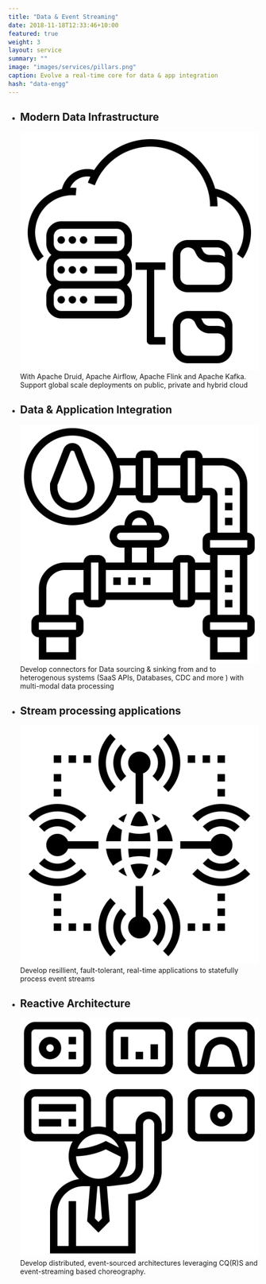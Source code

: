 ```yaml
---
title: "Data & Event Streaming"
date: 2018-11-18T12:33:46+10:00
featured: true
weight: 3
layout: service
summary: "" 
image: "images/services/pillars.png"
caption: Evolve a real-time core for data & app integration
hash: "data-engg"
---
```




- <div class="text-center platform-strategy"><h2 class="product_eng_title">Modern Data Infrastructure</h2><span class="icon-serv pb-2"><img src="../images/icons/cloudfoundation.svg" /></span> With Apache Druid, Apache Airflow, Apache Flink and Apache Kafka. Support global scale deployments on public, private and hybrid cloud</div>
- <div class="text-center platform-strategy"><h2 class="product_eng_title">Data & Application Integration</h2><span class="icon-serv pb-2"><img src="../images/icons/pipelines.svg" /></span> Develop connectors for Data sourcing & sinking from and to heterogenous systems (SaaS APIs, Databases, CDC and more ) with multi-modal data processing</div>
- <div class="text-center platform-strategy"><h2 class="product_eng_title">Stream processing applications</h2><span class="icon-serv pb-2"><img src="../images/icons/hub.svg" /></span> Develop resillient, fault-tolerant, real-time  applications to statefully process event streams</div>
- <div class="text-center platform-strategy"><h2 class="product_eng_title">Reactive Architecture</h2><span class="icon-serv pb-2"><img src="../images/icons/operators.svg" /></span> Develop distributed,  event-sourced architectures leveraging CQ(R)S and event-streaming based choreography.</div>


